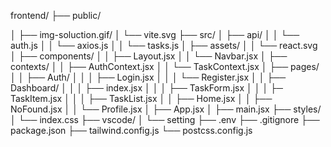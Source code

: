 frontend/
├── public/

│   ├── img-soluction.gif/
│   └── vite.svg
├── src/
│   ├── api/
│   │   └── auth.js
│   │   └── axios.js
│   │   └── tasks.js
│   ├── assets/
│   │   └── react.svg
│   ├── components/
│   │   ├── Layout.jsx
│   │   └── Navbar.jsx
│   ├── contexts/
│   │   ├── AuthContext.jsx
│   │   └── TaskContext.jsx
│   ├── pages/
│   │   ├── Auth/
│   │   │   ├── Login.jsx
│   │   │   └── Register.jsx
│   │   ├── Dashboard/
│   │   │   ├── index.jsx
│   │   │   ├── TaskForm.jsx
│   │   │   ├─  TaskItem.jsx 
│   │   │   ├── TaskList.jsx
│   │   ├── Home.jsx
│   │   ├── NoFound.jsx
│   │   └── Profile.jsx
│   ├── App.jsx
│   ├── main.jsx
├── styles/
│   └── index.css
├── vscode/
│   └── setting
├── .env
├── .gitignore
├── package.json
├── tailwind.config.js
└── postcss.config.js